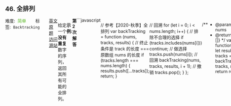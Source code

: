 <div style="font-size: 20px; margin-bottom: 15px; font-weight: bold;">46. 全排列</div>
<div style="display: flex; font-size: 14px; justify-content: space-between;"><div><span style="margin-right: 30px;">难度:&nbsp;&nbsp;<label style="color: rgb(90, 183, 38);">简单</label></span><span style="margin-right: 30px;">标签:&nbsp;&nbsp;<code>Backtracking</code></span></div><div><span style="margin-right: 15px;"><a href="https://leetcode.com/problems/permutations/">英文原题</a></span><span><a href="https://leetcode-cn.com/problems/permutations/">访问源站</a></span></div>
<hr style="height: 1px; margin: 1em 0px;" />
<p>给定一个<strong> 没有重复</strong> 数字的序列，返回其所有可能的全排列。</p>

<p><strong>示例:</strong></p>

<pre><strong>输入:</strong> [1,2,3]
<strong>输出:</strong>
[
  [1,2,3],
  [1,3,2],
  [2,1,3],
  [2,3,1],
  [3,1,2],
  [3,2,1]
]</pre>

<hr style="height: 1px; margin: 1em 0px;" />
<strong>第2次解答</strong>
```javascript

// 参考【2020-秋季】全排列
var backTracking = function (nums, tracks, results) {
  // 终止条件是 track 的长度 === 原数组 nums 的长度
  if (tracks.length === nums.length) {
    results.push([...tracks]);
    return;
  }

  // 回溯
  for (let i = 0; i < nums.length; i++) {
    // 排除不合理的选择
    if (tracks.includes(nums[i])) continue;
    // 做选择
    tracks.push(nums[i]);
    // 回溯
    backTracking(nums, tracks, results, i + 1);
    // 撤销
    tracks.pop();
  }
};

/**
 * @param {number[]} nums
 * @return {number[][]}
 */
var permute = function (nums) {
  let results = [];
  let tracks = [];
  backTracking(nums, tracks, results);
  return results;
};
```
<hr style="height: 1px; margin: 1em 0px;" />
<strong>第1次解答</strong>
```javascript
/**
 * @param {number[]} nums
 * @return {number[][]}
 */
// 回溯方法，第一个参数为全集可选的数据源，第二个参数为临时的回溯路径，比如[1] / [1, 3]
var backtrack = function (nums, track, results) {
  // 结束当前回溯条件：回溯路径的长度等于数据源的长度
  if (nums.length === track.length) {
    // 将回溯的路径追加到结果数组中，需要注意 JS 由于 track 是引用类型，因此需要进行一个拷贝，否则为空数组
    results.push([...track]);
    // 结束当前回溯
    return;
  }

  // 这个循环用于找出还没加入到回溯路径中的数据源
  for (let i = 0; i < nums.length; i++) {
    // 如果当前节点已经加入到了回溯路径了，说明是已经走过了的，就忽略掉，只需要找没走过的
    if (track.includes(nums[i])) continue;
    // 将没走过的节点加入到回溯路径中，组成新的路径：[xxx, 新加入的节点]
    track.push(nums[i]);
    // 调用回溯方法查找后续的节点
    backtrack(nums, track, results);
    // 回溯结束之后，需要撤销最后一个加入的节点，才能继续往下走
    track.pop();
  }
};

var permute = function (nums) {
  // 定义一个临时存放回溯结果的数组
  // [] => [[1, 2, 3]] => [[1, 2, 3], [1, 3, 2]]
  let results = [];
  // 定义一个临时存放回溯路径的数组
  // [] => [1] => [1, 2] => [1,2,3]
  let track = [];
  // 调用回溯方法计算路径
  backtrack(nums, track, results);
  // 返回结果
  return results;
};
```